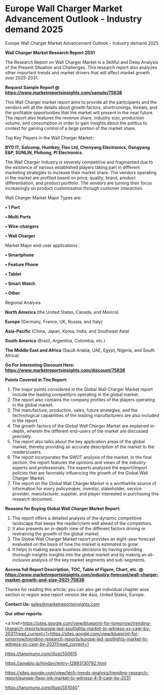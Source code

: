 # Europe Wall Charger Market Advancement Outlook - Industry demand 2025
Europe Wall Charger Market Advancement Outlook - Industry demand 2025

<strong>Wall Charger Market Research Report 2031</strong>

The Research Report on Wall Charger Market is a Skillful and Deep Analysis of the Present Situation and Challenges. This research report also analyzes other important trends and market drivers that will affect market growth over 2025-2031.

<strong>Request Sample Report @ <a href=https://www.marketreportsinsights.com/sample/75838>https://www.marketreportsinsights.com/sample/75838</a></strong>

This Wall Charger market report aims to provide all the participants and the vendors will all the details about growth factors, shortcomings, threats, and the profitable opportunities that the market will present in the near future. The report also features the revenue share, industry size, production volume, and consumption in order to gain insights about the politics to contest for gaining control of a large portion of the market share.

Top Key Players in the Wall Charger Market:

<strong>BYD IT, Salcomp, Huntkey, Flex Ltd, Chenyang Electronics, Dongyang E&P, SUNLIN, Phihong, PI Electronics</strong>

The Wall Charger Industry is severely competitive and fragmented due to the existence of various established players taking part in different marketing strategies to increase their market share. The vendors operating in the market are profiled based on price, quality, brand, product differentiation, and product portfolio. The vendors are turning their focus increasingly on product customization through customer interaction.

Wall Charger Market Major Types are:

<strong>• 1 Port

• Multi Ports

• Wire-chargers

• Wall Charger</strong>

Market Major end-user applications :

<strong>• Smartphone

• Feature Phone

• Tablet

• Smart Watch

• Other</strong>

Regional Analysis

</u><strong><b>North America</b></strong> (the United States, Canada, and Mexico)

<strong><b>Europe </b></strong>(Germany, France, UK, Russia, and Italy)

<strong><b>Asia-Pacific</b></strong> (China, Japan, Korea, India, and Southeast Asia)

<strong><b>South America</b></strong> (Brazil, Argentina, Colombia, etc.)

<strong><b>The Middle East and Africa</b></strong> (Saudi Arabia, UAE, Egypt, Nigeria, and South Africa)

<strong>Go For Interesting Discount Here: <a href=https://www.marketreportsinsights.com/discount/75838>https://www.marketreportsinsights.com/discount/75838</a></strong>

<strong>Points Covered in The Report:</strong>
<ol>
  <li>The major points considered in the Global Wall Charger Market report include the leading competitors operating in the global market.</li>
  <li>The report also contains the company profiles of the players operating in the global market.</li>
  <li>The manufacture, production, sales, future strategies, and the technological capabilities of the leading manufacturers are also included in the report.</li>
  <li>The growth factors of the Global Wall Charger Market are explained in-depth, wherein the different end-users of the market are discussed precisely.</li>
  <li>The report also talks about the key application areas of the global market, thereby providing an accurate description of the market to the readers/users.</li>
  <li>The report incorporates the SWOT analysis of the market. In the final section, the report features the opinions and views of the industry experts and professionals. The experts analyzed the export/import policies that are favorably influencing the growth of the Global Wall Charger Market.</li>
  <li>The report on the Global Wall Charger Market is a worthwhile source of information for every policymaker, investor, stakeholder, service provider, manufacturer, supplier, and player interested in purchasing this research document.</li>
</ol>
<strong>Reasons for Buying Global Wall Charger Market Report:</strong>

<ol>
  <li>The report offers a detailed analysis of the dynamic competitive landscape that keeps the reader/client well ahead of the competitors.</li>
  <li>It also presents an in-depth view of the different factors driving or restraining the growth of the global market.</li>
  <li>The Global Wall Charger Market report provides an eight-year forecast evaluated on the basis of how the market is estimated to grow.</li>
  <li>It helps in making aware business decisions by having providing thorough insights insights into the global market and by making an all-inclusive analysis of the key market segments and sub-segments.</li>
</ol>
<strong>Access full Report Description, TOC, Table of Figure, Chart, etc. @ <a href=https://www.marketreportsinsights.com/industry-forecast/wall-charger-market-growth-and-size-2021-75838>https://www.marketreportsinsights.com/industry-forecast/wall-charger-market-growth-and-size-2021-75838</a></strong>


Thanks for reading this article; you can also get individual chapter wise section or region wise report version like Asia, United States, Europe.

<strong>Contact Us:</strong>
sales@marketreportsinsights.com

<strong>Our other reports:</strong>

<a href=https://sites.google.com/view/blueprint-for-tomorrow/trending-research-reports/europe-led-spotlights-market-to-witness-xx-cagr-by-2031?read_current=1>https://sites.google.com/view/blueprint-for-tomorrow/trending-research-reports/europe-led-spotlights-market-to-witness-xx-cagr-by-2031?read_current=1</a>

<a href=https://tanomuno.com/illust/550615>https://tanomuno.com/illust/550615</a>

<a href=https://ameblo.jp/hindavi/entry-12893130792.html>https://ameblo.jp/hindavi/entry-12893130792.html</a>

<a href=https://sites.google.com/view/tech-trends-analysis/trending-research-report/europe-flexo-ink-market-to-witness-4-9-cagr-by-2031>https://sites.google.com/view/tech-trends-analysis/trending-research-report/europe-flexo-ink-market-to-witness-4-9-cagr-by-2031</a>

<a href=https://tanomuno.com/illust/551040>https://tanomuno.com/illust/551040</a>"
